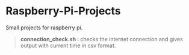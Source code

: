 # Raspberry-Pi-Projects

Small projects for raspberry pi.


> **connection_check.sh :** checks the internet connection and gives output with current time in csv format.

